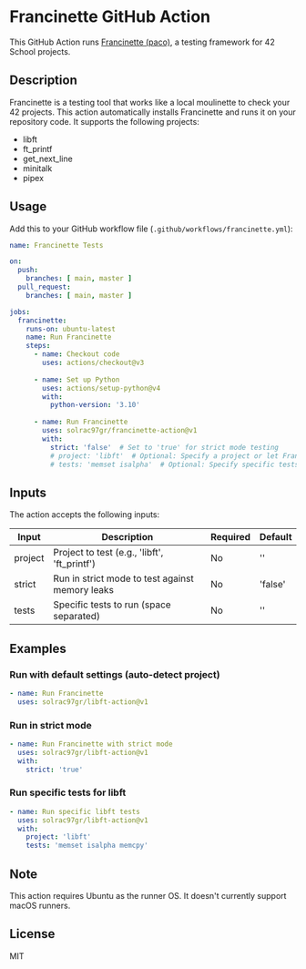 # Francinette GitHub Action

This GitHub Action runs [Francinette (paco)](https://github.com/xicodomingues/francinette), a testing framework for 42 School projects.

## Description

Francinette is a testing tool that works like a local moulinette to check your 42 projects. This action automatically installs Francinette and runs it on your repository code. It supports the following projects:

- libft
- ft_printf
- get_next_line
- minitalk
- pipex

## Usage

Add this to your GitHub workflow file (`.github/workflows/francinette.yml`):

```yaml
name: Francinette Tests

on:
  push:
    branches: [ main, master ]
  pull_request:
    branches: [ main, master ]

jobs:
  francinette:
    runs-on: ubuntu-latest
    name: Run Francinette
    steps:
      - name: Checkout code
        uses: actions/checkout@v3
      
      - name: Set up Python
        uses: actions/setup-python@v4
        with:
          python-version: '3.10'
          
      - name: Run Francinette
        uses: solrac97gr/francinette-action@v1
        with:
          strict: 'false'  # Set to 'true' for strict mode testing
          # project: 'libft'  # Optional: Specify a project or let Francinette detect it
          # tests: 'memset isalpha'  # Optional: Specify specific tests to run
```

## Inputs

The action accepts the following inputs:

| Input    | Description                                               | Required | Default |
|----------|-----------------------------------------------------------|----------|---------|
| project  | Project to test (e.g., 'libft', 'ft_printf')              | No       | ''      |
| strict   | Run in strict mode to test against memory leaks           | No       | 'false' |
| tests    | Specific tests to run (space separated)                   | No       | ''      |

## Examples

### Run with default settings (auto-detect project)

```yaml
- name: Run Francinette
  uses: solrac97gr/libft-action@v1
```

### Run in strict mode

```yaml
- name: Run Francinette with strict mode
  uses: solrac97gr/libft-action@v1
  with:
    strict: 'true'
```

### Run specific tests for libft

```yaml
- name: Run specific libft tests
  uses: solrac97gr/libft-action@v1
  with:
    project: 'libft'
    tests: 'memset isalpha memcpy'
```

## Note

This action requires Ubuntu as the runner OS. It doesn't currently support macOS runners.

## License

MIT
